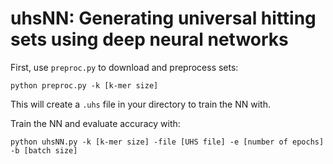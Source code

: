 # uhsNN: Generating universal hitting sets using deep neural networks

First, use `preproc.py` to download and preprocess sets:

`python preproc.py -k [k-mer size]`

This will create a `.uhs` file in your directory to train the NN with.

Train the NN and evaluate accuracy with:

`python uhsNN.py -k [k-mer size] -file [UHS file] -e [number of epochs] -b [batch size]`



